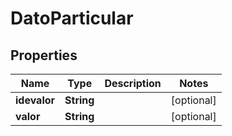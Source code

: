 
# DatoParticular

## Properties
Name | Type | Description | Notes
------------ | ------------- | ------------- | -------------
**idevalor** | **String** |  |  [optional]
**valor** | **String** |  |  [optional]



